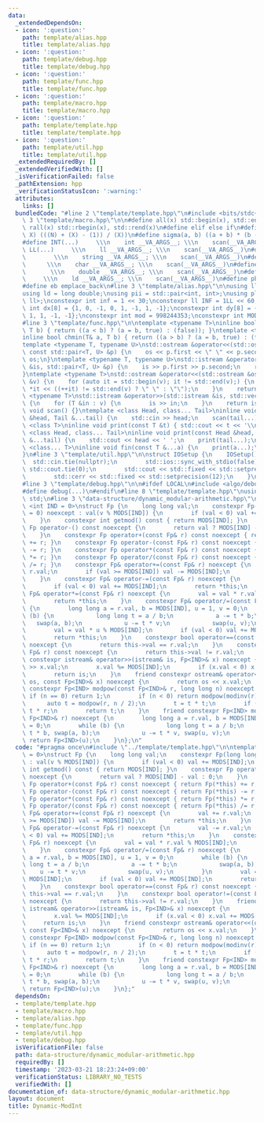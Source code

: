 ```yaml
---
data:
  _extendedDependsOn:
  - icon: ':question:'
    path: template/alias.hpp
    title: template/alias.hpp
  - icon: ':question:'
    path: template/debug.hpp
    title: template/debug.hpp
  - icon: ':question:'
    path: template/func.hpp
    title: template/func.hpp
  - icon: ':question:'
    path: template/macro.hpp
    title: template/macro.hpp
  - icon: ':question:'
    path: template/template.hpp
    title: template/template.hpp
  - icon: ':question:'
    path: template/util.hpp
    title: template/util.hpp
  _extendedRequiredBy: []
  _extendedVerifiedWith: []
  _isVerificationFailed: false
  _pathExtension: hpp
  _verificationStatusIcon: ':warning:'
  attributes:
    links: []
  bundledCode: "#line 2 \"template/template.hpp\"\n#include <bits/stdc++.h>\n#line\
    \ 3 \"template/macro.hpp\"\n\n#define all(x) std::begin(x), std::end(x)\n#define\
    \ rall(x) std::rbegin(x), std::rend(x)\n#define elif else if\n#define updiv(N,\
    \ X) (((N) + (X) - (1)) / (X))\n#define sigma(a, b) ((a + b) * (b - a + 1) / 2)\n\
    #define INT(...)     \\\n    int __VA_ARGS__; \\\n    scan(__VA_ARGS__)\n#define\
    \ LL(...)     \\\n    ll __VA_ARGS__; \\\n    scan(__VA_ARGS__)\n#define STR(...)\
    \        \\\n    string __VA_ARGS__; \\\n    scan(__VA_ARGS__)\n#define CHR(...)\
    \      \\\n    char __VA_ARGS__; \\\n    scan(__VA_ARGS__)\n#define DOU(...) \
    \       \\\n    double __VA_ARGS__; \\\n    scan(__VA_ARGS__)\n#define LD(...)\
    \     \\\n    ld __VA_ARGS__; \\\n    scan(__VA_ARGS__)\n#define pb push_back\n\
    #define eb emplace_back\n#line 3 \"template/alias.hpp\"\n\nusing ll = long long;\n\
    using ld = long double;\nusing pii = std::pair<int, int>;\nusing pll = std::pair<ll,\
    \ ll>;\nconstexpr int inf = 1 << 30;\nconstexpr ll INF = 1LL << 60;\nconstexpr\
    \ int dx[8] = {1, 0, -1, 0, 1, -1, 1, -1};\nconstexpr int dy[8] = {0, 1, 0, -1,\
    \ 1, 1, -1, -1};\nconstexpr int mod = 998244353;\nconstexpr int MOD = 1e9 + 7;\n\
    #line 3 \"template/func.hpp\"\n\ntemplate <typename T>\ninline bool chmax(T& a,\
    \ T b) { return ((a < b) ? (a = b, true) : (false)); }\ntemplate <typename T>\n\
    inline bool chmin(T& a, T b) { return ((a > b) ? (a = b, true) : (false)); }\n\
    template <typename T, typename U>\nstd::ostream &operator<<(std::ostream &os,\
    \ const std::pair<T, U> &p) {\n    os << p.first << \" \" << p.second;\n    return\
    \ os;\n}\ntemplate <typename T, typename U>\nstd::istream &operator>>(std::istream\
    \ &is, std::pair<T, U> &p) {\n    is >> p.first >> p.second;\n    return is;\n\
    }\ntemplate <typename T>\nstd::ostream &operator<<(std::ostream &os, const std::vector<T>\
    \ &v) {\n    for (auto it = std::begin(v); it != std::end(v);) {\n        os <<\
    \ *it << ((++it) != std::end(v) ? \" \" : \"\");\n    }\n    return os;\n}\ntemplate\
    \ <typename T>\nstd::istream &operator>>(std::istream &is, std::vector<T> &v)\
    \ {\n    for (T &in : v) {\n        is >> in;\n    }\n    return is;\n}\ninline\
    \ void scan() {}\ntemplate <class Head, class... Tail>\ninline void scan(Head\
    \ &head, Tail &...tail) {\n    std::cin >> head;\n    scan(tail...);\n}\ntemplate\
    \ <class T>\ninline void print(const T &t) { std::cout << t << '\\n'; }\ntemplate\
    \ <class Head, class... Tail>\ninline void print(const Head &head, const Tail\
    \ &...tail) {\n    std::cout << head << ' ';\n    print(tail...);\n}\ntemplate\
    \ <class... T>\ninline void fin(const T &...a) {\n    print(a...);\n    exit(0);\n\
    }\n#line 3 \"template/util.hpp\"\n\nstruct IOSetup {\n    IOSetup() {\n      \
    \  std::cin.tie(nullptr);\n        std::ios::sync_with_stdio(false);\n       \
    \ std::cout.tie(0);\n        std::cout << std::fixed << std::setprecision(12);\n\
    \        std::cerr << std::fixed << std::setprecision(12);\n    }\n} IOSetup;\n\
    #line 3 \"template/debug.hpp\"\n\n#ifdef LOCAL\n#include <algo/debug.hpp>\n#else\n\
    #define debug(...)\n#endif\n#line 8 \"template/template.hpp\"\nusing namespace\
    \ std;\n#line 3 \"data-structure/dynamic_modular-arithmetic.hpp\"\n\ntemplate\
    \ <int IND = 0>\nstruct Fp {\n    long long val;\n    constexpr Fp(long long v\
    \ = 0) noexcept : val(v % MODS[IND]) {\n        if (val < 0) val += MODS[IND];\n\
    \    }\n    constexpr int getmod() const { return MODS[IND]; }\n    constexpr\
    \ Fp operator-() const noexcept {\n        return val ? MODS[IND] - val : 0;\n\
    \    }\n    constexpr Fp operator+(const Fp& r) const noexcept { return Fp(*this)\
    \ += r; }\n    constexpr Fp operator-(const Fp& r) const noexcept { return Fp(*this)\
    \ -= r; }\n    constexpr Fp operator*(const Fp& r) const noexcept { return Fp(*this)\
    \ *= r; }\n    constexpr Fp operator/(const Fp& r) const noexcept { return Fp(*this)\
    \ /= r; }\n    constexpr Fp& operator+=(const Fp& r) noexcept {\n        val +=\
    \ r.val;\n        if (val >= MODS[IND]) val -= MODS[IND];\n        return *this;\n\
    \    }\n    constexpr Fp& operator-=(const Fp& r) noexcept {\n        val -= r.val;\n\
    \        if (val < 0) val += MODS[IND];\n        return *this;\n    }\n    constexpr\
    \ Fp& operator*=(const Fp& r) noexcept {\n        val = val * r.val % MODS[IND];\n\
    \        return *this;\n    }\n    constexpr Fp& operator/=(const Fp& r) noexcept\
    \ {\n        long long a = r.val, b = MODS[IND], u = 1, v = 0;\n        while\
    \ (b) {\n            long long t = a / b;\n            a -= t * b;\n         \
    \   swap(a, b);\n            u -= t * v;\n            swap(u, v);\n        }\n\
    \        val = val * u % MODS[IND];\n        if (val < 0) val += MODS[IND];\n\
    \        return *this;\n    }\n    constexpr bool operator==(const Fp& r) const\
    \ noexcept {\n        return this->val == r.val;\n    }\n    constexpr bool operator!=(const\
    \ Fp& r) const noexcept {\n        return this->val != r.val;\n    }\n    friend\
    \ constexpr istream& operator>>(istream& is, Fp<IND>& x) noexcept {\n        is\
    \ >> x.val;\n        x.val %= MODS[IND];\n        if (x.val < 0) x.val += MODS[IND];\n\
    \        return is;\n    }\n    friend constexpr ostream& operator<<(ostream&\
    \ os, const Fp<IND>& x) noexcept {\n        return os << x.val;\n    }\n    friend\
    \ constexpr Fp<IND> modpow(const Fp<IND>& r, long long n) noexcept {\n       \
    \ if (n == 0) return 1;\n        if (n < 0) return modpow(modinv(r), -n);\n  \
    \      auto t = modpow(r, n / 2);\n        t = t * t;\n        if (n & 1) t =\
    \ t * r;\n        return t;\n    }\n    friend constexpr Fp<IND> modinv(const\
    \ Fp<IND>& r) noexcept {\n        long long a = r.val, b = MODS[IND], u = 1, v\
    \ = 0;\n        while (b) {\n            long long t = a / b;\n            a -=\
    \ t * b, swap(a, b);\n            u -= t * v, swap(u, v);\n        }\n       \
    \ return Fp<IND>(u);\n    }\n};\n"
  code: "#pragma once\n#include \"../template/template.hpp\"\n\ntemplate <int IND\
    \ = 0>\nstruct Fp {\n    long long val;\n    constexpr Fp(long long v = 0) noexcept\
    \ : val(v % MODS[IND]) {\n        if (val < 0) val += MODS[IND];\n    }\n    constexpr\
    \ int getmod() const { return MODS[IND]; }\n    constexpr Fp operator-() const\
    \ noexcept {\n        return val ? MODS[IND] - val : 0;\n    }\n    constexpr\
    \ Fp operator+(const Fp& r) const noexcept { return Fp(*this) += r; }\n    constexpr\
    \ Fp operator-(const Fp& r) const noexcept { return Fp(*this) -= r; }\n    constexpr\
    \ Fp operator*(const Fp& r) const noexcept { return Fp(*this) *= r; }\n    constexpr\
    \ Fp operator/(const Fp& r) const noexcept { return Fp(*this) /= r; }\n    constexpr\
    \ Fp& operator+=(const Fp& r) noexcept {\n        val += r.val;\n        if (val\
    \ >= MODS[IND]) val -= MODS[IND];\n        return *this;\n    }\n    constexpr\
    \ Fp& operator-=(const Fp& r) noexcept {\n        val -= r.val;\n        if (val\
    \ < 0) val += MODS[IND];\n        return *this;\n    }\n    constexpr Fp& operator*=(const\
    \ Fp& r) noexcept {\n        val = val * r.val % MODS[IND];\n        return *this;\n\
    \    }\n    constexpr Fp& operator/=(const Fp& r) noexcept {\n        long long\
    \ a = r.val, b = MODS[IND], u = 1, v = 0;\n        while (b) {\n            long\
    \ long t = a / b;\n            a -= t * b;\n            swap(a, b);\n        \
    \    u -= t * v;\n            swap(u, v);\n        }\n        val = val * u %\
    \ MODS[IND];\n        if (val < 0) val += MODS[IND];\n        return *this;\n\
    \    }\n    constexpr bool operator==(const Fp& r) const noexcept {\n        return\
    \ this->val == r.val;\n    }\n    constexpr bool operator!=(const Fp& r) const\
    \ noexcept {\n        return this->val != r.val;\n    }\n    friend constexpr\
    \ istream& operator>>(istream& is, Fp<IND>& x) noexcept {\n        is >> x.val;\n\
    \        x.val %= MODS[IND];\n        if (x.val < 0) x.val += MODS[IND];\n   \
    \     return is;\n    }\n    friend constexpr ostream& operator<<(ostream& os,\
    \ const Fp<IND>& x) noexcept {\n        return os << x.val;\n    }\n    friend\
    \ constexpr Fp<IND> modpow(const Fp<IND>& r, long long n) noexcept {\n       \
    \ if (n == 0) return 1;\n        if (n < 0) return modpow(modinv(r), -n);\n  \
    \      auto t = modpow(r, n / 2);\n        t = t * t;\n        if (n & 1) t =\
    \ t * r;\n        return t;\n    }\n    friend constexpr Fp<IND> modinv(const\
    \ Fp<IND>& r) noexcept {\n        long long a = r.val, b = MODS[IND], u = 1, v\
    \ = 0;\n        while (b) {\n            long long t = a / b;\n            a -=\
    \ t * b, swap(a, b);\n            u -= t * v, swap(u, v);\n        }\n       \
    \ return Fp<IND>(u);\n    }\n};"
  dependsOn:
  - template/template.hpp
  - template/macro.hpp
  - template/alias.hpp
  - template/func.hpp
  - template/util.hpp
  - template/debug.hpp
  isVerificationFile: false
  path: data-structure/dynamic_modular-arithmetic.hpp
  requiredBy: []
  timestamp: '2023-03-21 18:23:24+09:00'
  verificationStatus: LIBRARY_NO_TESTS
  verifiedWith: []
documentation_of: data-structure/dynamic_modular-arithmetic.hpp
layout: document
title: Dynamic-ModInt
---
```

